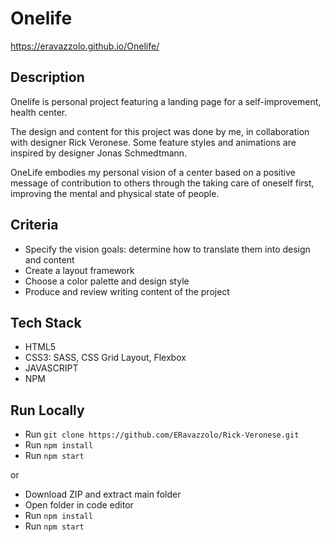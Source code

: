 # Onelife
https://eravazzolo.github.io/Onelife/

## Description
Onelife is personal project featuring a landing page for a self-improvement, health center.

The design and content for this project was done by me, in collaboration with designer Rick Veronese. Some feature styles and animations are inspired by designer Jonas Schmedtmann.

OneLife embodies my personal vision of a center based on a positive message of contribution to others through the taking care of oneself first, improving the mental and physical state of people.

## Criteria
- Specify the vision goals: determine how to translate them into design and content
- Create a layout framework
- Choose a color palette and design style
- Produce and review writing content of the project

## Tech Stack 
- HTML5
- CSS3: SASS, CSS Grid Layout, Flexbox
- JAVASCRIPT
- NPM

## Run Locally
- Run `git clone https://github.com/ERavazzolo/Rick-Veronese.git`
- Run `npm install`
- Run `npm start`

or

- Download ZIP and extract main folder
- Open folder in code editor
- Run `npm install`
- Run `npm start`
